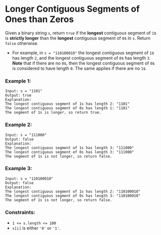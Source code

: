 # Longer Contiguous Segments of Ones than Zeros
Given a binary string `s`, return `true` if the **longest** contiguous segment of `1`s is **strictly longer** than the **longest** contiguous segment of `0`s in `s`. Return `false` otherwise.

* For example, in `s = "110100010"` the longest contiguous segment of `1`s has length `2`, and the longest contiguous segment of `0`s has length `3`.
**Note** that if there are no `0`s, then the longest contiguous segment of `0`s is considered to have length `0`. The same applies if there are no `1`s.

 

### Example 1:
```
Input: s = "1101"
Output: true
Explanation:
The longest contiguous segment of 1s has length 2: "1101"
The longest contiguous segment of 0s has length 1: "1101"
The segment of 1s is longer, so return true.
```
### Example 2:
```
Input: s = "111000"
Output: false
Explanation:
The longest contiguous segment of 1s has length 3: "111000"
The longest contiguous segment of 0s has length 3: "111000"
The segment of 1s is not longer, so return false.
```
### Example 3:
```
Input: s = "110100010"
Output: false
Explanation:
The longest contiguous segment of 1s has length 2: "110100010"
The longest contiguous segment of 0s has length 3: "110100010"
The segment of 1s is not longer, so return false.
```

### Constraints:

* `1 <= s.length <= 100`
* `s[i]` is either `'0'` or `'1'`.